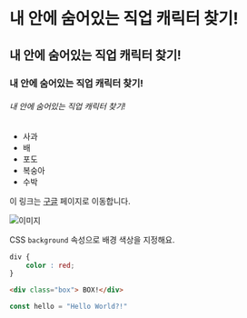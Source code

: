 # 내 안에 숨어있는 직업 캐릭터 찾기!

## 내 안에 숨어있는 직업 캐릭터 찾기!

### 내 안에 숨어있는 직업 캐릭터 찾기!

###### 내 안에 숨어있는 직업 캐릭터 찾기!


- 사과
- 배
- 포도
- 복숭아
- 수박

이 링크는 [구글](https://google.com) 페이지로 이동합니다. 

![이미지](https://picsum.photos/300/200)

CSS `background` 속성으로 배경 색상을 지정해요.

```CSS
div {
    color : red;
}
```
```html
<div class="box"> BOX!</div>
````

```js
const hello = "Hello World?!"
```